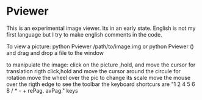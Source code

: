 Pviewer
=======

This is an experimental image viewer. Its in an early state. English is not my first language but I try to make english comments in the code.

To view a picture:
  python Pviewer /path/to/image.img
  or
  python Pviewer ()
  and drag and drop a file to the window
  
to manipulate the image:
  click on the picture ,hold, and move the cursor for translation
  rigth click,hold and move the cursor around the circule for rotation
  move the wheel over the pic to change its scale
  move the mouse over the rigth edge to see the toolbar
  the keyboard shortcurs are "1 2 4 5 6 8 / * - +  rePag. avPag." keys
